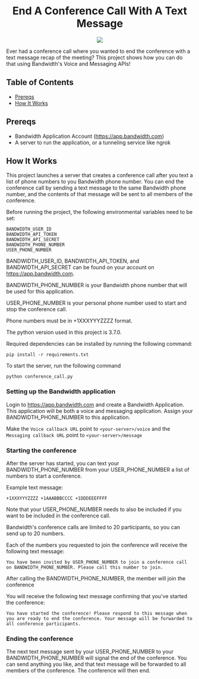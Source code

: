 <div align="center">

# End A Conference Call With A Text Message

<a href="http://dev.bandwidth.com"><img src="https://s3.amazonaws.com/bwdemos/BW-Voice-Messaging.png"/></a>
</div>

Ever had a conference call where you wanted to end the conference with a text message recap of the meeting? This project shows how you can do that using Bandwidth's Voice and Messaging APIs!

## Table of Contents

* [Prereqs](#prereqs)
* [How It Works](#how-it-works)

## Prereqs

* Bandwidth Application Account (https://app.bandwidth.com)
* A server to run the application, or a tunneling service like ngrok

## How It Works

This project launches a server that creates a conference call after you text a list of phone numbers to you Bandwidth phone number. You can end the conference call by sending a text message to the same Bandwidth phone number, and the contents of that message will be sent to all members of the conference.

Before running the project, the following environmental variables need to be set:

```
BANDWIDTH_USER_ID
BANDWIDTH_API_TOKEN
BANDWIDTH_API_SECRET
BANDWIDTH_PHONE_NUMBER
USER_PHONE_NUMBER
```

BANDWIDTH_USER_ID, BANDWIDTH_API_TOKEN, and BANDWIDTH_API_SECRET can be found on your account on https://app.bandwidth.com.

BANDWIDTH_PHONE_NUMBER is your Bandwidth phone number that will be used for this application.

USER_PHONE_NUMBER is your personal phone number used to start and stop the conference call.

Phone numbers must be in +1XXXYYYZZZZ format.

The python version used in this project is 3.7.0.

Required dependencies can be installed by running the following command:

```
pip install -r requirements.txt
```

To start the server, run the following command

```
python conference_call.py
```

### Setting up the Bandwidth application
Login to https://app.bandwidth.com and create a Bandwidth Application. This application will be both a voice and messaging application. Assign your BANDWIDTH_PHONE_NUMBER to this application.

Make the `Voice callback URL` point to `<your-server>/voice` and the `Messaging callback URL` point to `<your-server>/message`

### Starting the conference
After the server has started, you can text your BANDWIDTH_PHONE_NUMBER from your USER_PHONE_NUMBER a list of numbers to start a conference.

Example text message:

```
+1XXXYYYZZZZ +1AAABBBCCCC +1DDDEEEFFFF
```

Note that your USER_PHONE_NUMBER needs to also be included if you want to be included in the conference call.

Bandwidth's conference calls are limited to 20 participants, so you can send up to 20 numbers.

Each of the numbers you requested to join the conference will receive the following text message:

```
You have been invited by USER_PHONE_NUMBER to join a conference call on BANDWIDTH_PHONE_NUMBER. Please call this number to join.
```

After calling the BANDWIDTH_PHONE_NUMBER, the member will join the conference

You will receive the following text message confirming that you've started the conference:

```
You have started the conference! Please respond to this message when you are ready to end the conference. Your message will be forwarded to all conference participants.
```

### Ending the conference
The next text message sent by your USER_PHONE_NUMBER to your BANDWIDTH_PHONE_NUMBER will signal the end of the conference. You can send anything you like, and that text message will be forwarded to all members of the conference. The conference will then end.
